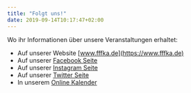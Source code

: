 ```yaml
---
title: "Folgt uns!"
date: 2019-09-14T10:17:47+02:00
---
```

Wo ihr Informationen über unsere Veranstaltungen erhaltet:

* Auf unserer Website [www.fffka.de](https://www.fffka.de)
* Auf unserer [Facebook Seite](https://www.facebook.com/fridaysforfuture.ka)
* Auf unserer [Instagram Seite](https://www.instagram.com/fridaysforfuture_ka)
* Auf unserer [Twitter Seite](https://www.twitter.com/FFF_Karlsruhe)
* In unserem [Online Kalender](https://www.fffka.de/kalender)

